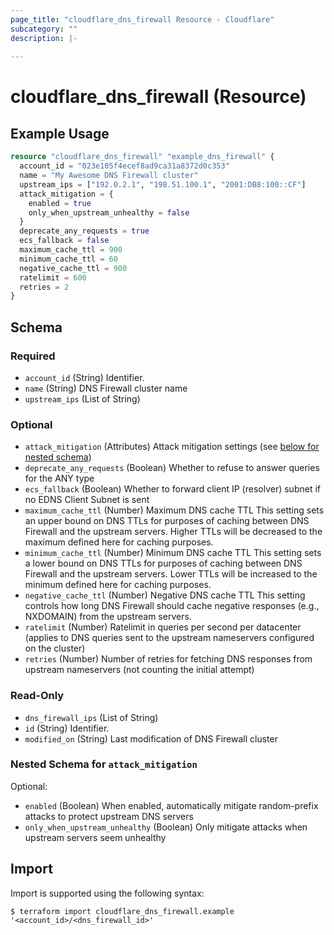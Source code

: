 ```yaml
---
page_title: "cloudflare_dns_firewall Resource - Cloudflare"
subcategory: ""
description: |-
  
---
```


# cloudflare_dns_firewall (Resource)



## Example Usage

```terraform
resource "cloudflare_dns_firewall" "example_dns_firewall" {
  account_id = "023e105f4ecef8ad9ca31a8372d0c353"
  name = "My Awesome DNS Firewall cluster"
  upstream_ips = ["192.0.2.1", "198.51.100.1", "2001:DB8:100::CF"]
  attack_mitigation = {
    enabled = true
    only_when_upstream_unhealthy = false
  }
  deprecate_any_requests = true
  ecs_fallback = false
  maximum_cache_ttl = 900
  minimum_cache_ttl = 60
  negative_cache_ttl = 900
  ratelimit = 600
  retries = 2
}
```

<!-- schema generated by tfplugindocs -->
## Schema

### Required

- `account_id` (String) Identifier.
- `name` (String) DNS Firewall cluster name
- `upstream_ips` (List of String)

### Optional

- `attack_mitigation` (Attributes) Attack mitigation settings (see [below for nested schema](#nestedatt--attack_mitigation))
- `deprecate_any_requests` (Boolean) Whether to refuse to answer queries for the ANY type
- `ecs_fallback` (Boolean) Whether to forward client IP (resolver) subnet if no EDNS Client Subnet is sent
- `maximum_cache_ttl` (Number) Maximum DNS cache TTL This setting sets an upper bound on DNS TTLs for purposes of caching between DNS Firewall and the upstream servers. Higher TTLs will be decreased to the maximum defined here for caching purposes.
- `minimum_cache_ttl` (Number) Minimum DNS cache TTL This setting sets a lower bound on DNS TTLs for purposes of caching between DNS Firewall and the upstream servers. Lower TTLs will be increased to the minimum defined here for caching purposes.
- `negative_cache_ttl` (Number) Negative DNS cache TTL This setting controls how long DNS Firewall should cache negative responses (e.g., NXDOMAIN) from the upstream servers.
- `ratelimit` (Number) Ratelimit in queries per second per datacenter (applies to DNS queries sent to the upstream nameservers configured on the cluster)
- `retries` (Number) Number of retries for fetching DNS responses from upstream nameservers (not counting the initial attempt)

### Read-Only

- `dns_firewall_ips` (List of String)
- `id` (String) Identifier.
- `modified_on` (String) Last modification of DNS Firewall cluster

<a id="nestedatt--attack_mitigation"></a>
### Nested Schema for `attack_mitigation`

Optional:

- `enabled` (Boolean) When enabled, automatically mitigate random-prefix attacks to protect upstream DNS servers
- `only_when_upstream_unhealthy` (Boolean) Only mitigate attacks when upstream servers seem unhealthy

## Import

Import is supported using the following syntax:

```shell
$ terraform import cloudflare_dns_firewall.example '<account_id>/<dns_firewall_id>'
```
